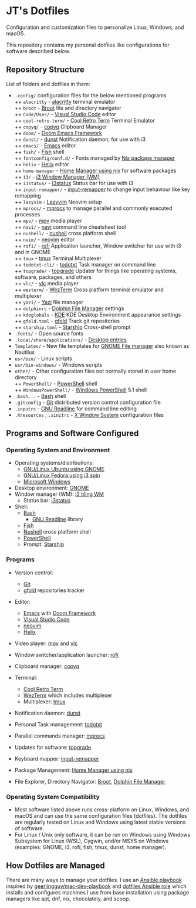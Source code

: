# JT's Dotfiles

Configuration and customization files to personalize Linux, Windows, and macOS.

This repository contains my personal dotfiles like configurations for software described below.

## Repository Structure

List of folders and dotfiles in them:

+ `.config/` configuration files for the below mentioned programs<br/>
++ `alacritty` - [alacritty](https://alacritty.org) terminal emulator<br/>
++ `broot` - [Broot](https://dystroy.org/broot/) file and directory navigator<br/>
++ `Code/User/` - [Visual Studio Code](https://code.visualstudio.com/) editor<br/>
++ `cool-retro-term/` - [Cool Retro Term](https://github.com/Swordfish90/cool-retro-term) Terminal Emulator<br/>
++ `copyq/` - [copyq](https://hluk.github.io/CopyQ/) Clipboard Manager<br/>
++ `doom/` - [Doom Emacs Framework](https://github.com/doomemacs/doomemacs)<br/>
++ `dunst/` - [dunst](https://dunst-project.org/) Notification daemon, for use with i3<br/>
++ `emacs/` - [Emacs](https://www.gnu.org/software/emacs/) editor<br/>
++ `fish/` - [Fish](https://fishshell.com/) shell<br/>
++ `fontconfig/conf.d/` - Fonts managed by [Nix package manager](https://nixos.org/)<br/>
++ `helix` - [Helix](https://helix-editor.com/) editor<br/>
++ `home-manager` - [Home Manager using nix](https://github.com/nix-community/home-manager) for software packages<br/>
++ `i3/` - [i3 Window Manager (WM)](https://i3wm.org/)<br/>
++ `i3status/` - [i3status](https://i3wm.org/docs/i3status.html) Status bar for use with i3<br/>
++ `input-remapper/` - [input-remapper](https://github.com/sezanzeb/input-remapper) to change input behaviour like key remapping<br/>
++ `lazyvim` - [Lazyvim](https://www.lazyvim.org/) Neovim setup<br/>
++ `mprocs/` - [mprocs](https://github.com/pvolok/mprocs) to manage parallel and commonly executed processes<br/>
++ `mpv/` - [mpv](https://mpv.io/) media player<br/>
++ `navi/` - [navi](https://github.com/denisidoro/navi/) command line cheatsheet tool<br/>
++ `nushell/` - [nushell](https://www.nushell.sh/) cross platform shell<br/>
++ `nvim/` - [neovim](https://neovim.io/) editor<br/>
++ `rofi/` - [rofi](https://github.com/davatorium/rofi) Application launcher, Window switcher for use with i3 and in GNOME<br/>
++ `tmux` - [tmux](https://github.com/tmux/tmux/wiki) Terminal Multiplexer<br/>
++ `todotxt-cli/` - [todotxt](https://github.com/todotxt/todo.txt-cli) Task manager on command line<br/>
++ `topgrade/` - [topgrade](https://github.com/topgrade-rs/topgrade) Updater for things like operating systems, software, packages, and others<br/>
++ `vlc/` - [vlc](https://www.videolan.org/vlc/) media player<br/>
++ `wezterm/` - [WezTerm](https://wezfurlong.org/wezterm/index.html) Cross platform terminal emulator and multiplexer<br/>
++ `yazi/` - [Yazi](https://yazi-rs.github.io/) file manager<br/>
++ `dolphinrc` - [Dolphin File Manager](https://apps.kde.org/dolphin/) settings<br/>
++ `kdeglobals` - [KDE](https://kde.org/) KDE Desktop Environment appearance settings<br/>
++ `gfold.toml` - [gfold](https://github.com/nickgerace/gfold) Track git repositories<br/>
++ `starship.toml` - [Starship](https://starship.rs/) Cross-shell prompt<br/>
+ `.fonts/` - Open source fonts<br/>
+ `.local/share/applications/` - [Desktop entries](https://wiki.archlinux.org/title/desktop_entries)<br/>
+ `Templates/` - New file templates for [GNOME File manager](https://wiki.gnome.org/action/show/Apps/Files?action=show&redirect=Apps%2FNautilus) also known as Nautilus<br/>
+ `usr/bin/` - Linux scripts<br/>
+ `usr/bin-windows/` - Windows scripts<br/>
+ `other/` - Other configuration files not normally stored in user home directory<br/>
++ `PowerShell/` - [PowerShell](https://learn.microsoft.com/en-us/powershell/scripting/overview?view=powershell) shell<br/>
++ `WindowsPowerShell/` - [Windows PowerShell](https://learn.microsoft.com/en-us/powershell/scripting/windows-powershell/starting-windows-powershell) 5.1 shell<br/>
+ `.bash...` - [Bash](https://www.gnu.org/software/bash/) shell<br/>
+ `.gitconfig` - [Git](https://git-scm.com/) distributed version control configuration file<br/>
+ `.inputrc` - [GNU Readline](https://tiswww.cwru.edu/php/chet/readline/rltop.html) for command line editing<br/>
+ `.Xresources` , `.xinitrc` - [X Window System](https://www.x.org/wiki/) configuration files<br/>

## Programs and Software Configured

### Operating System and Environment

- Operating systems/distributions:
  - [GNU/Linux Ubuntu using GNOME](https://ubuntu.com/desktop)
  - [GNU/Linux Fedora using i3 spin](https://spins.fedoraproject.org/en/i3/)
  - [Microsoft Windows](https://www.microsoft.com/en-ca/windows)
- Desktop environment: [GNOME](https://www.gnome.org/)
- Window manager (WM): [i3 tiling WM](https://i3wm.org/)
  - Status bar: [i3status](https://i3wm.org/docs/i3status.html)
- Shell:
  - [Bash](https://www.gnu.org/software/bash/) 
    - [GNU Readline](https://tiswww.cwru.edu/php/chet/readline/rltop.html) library
  - [Fish](https://fishshell.com/)
  - [Nushell](https://www.nushell.sh/) cross platform shell
  - [PowerShell](https://learn.microsoft.com/en-us/powershell/scripting/overview?view=powershell)
  - Prompt: [Starship](https://starship.rs/)

### Programs

- Version control: 
  - [Git](https://git-scm.com/)
  - [gfold](https://github.com/nickgerace/gfold) repositories tracker
- Editor:
  - [Emacs](https://www.gnu.org/software/emacs/) with [Doom Framework](https://github.com/doomemacs/doomemacs)
  - [Visual Studio Code](https://code.visualstudio.com/)
  - [neovim](https://neovim.io/)
  - [Helix](https://helix-editor.com/)
- Video player: [mpv](https://mpv.io/) and [vlc](https://www.videolan.org/vlc/)

- Window switcher/application launcher: [rofi](https://github.com/davatorium/rofi)
- Clipboard manager: [copyq](https://hluk.github.io/CopyQ/)
- Terminal:
  - [Cool Retro Term](https://github.com/Swordfish90/cool-retro-term)
  - [WezTerm](https://wezfurlong.org/wezterm/index.html) which includes multiplexer 
  - Multiplexer: [tmux](https://github.com/tmux/tmux/wiki)
- Notification daemon: [dunst](https://dunst-project.org/)
- Personal Task management: [todotxt](https://github.com/todotxt/todo.txt-cli)
- Parallel commands manager: [mprocs](https://github.com/pvolok/mprocs)
- Updates for software: [topgrade](https://github.com/topgrade-rs/topgrade)
- Keyboard mapper: [input-remapper](https://github.com/sezanzeb/input-remapper)
- Package Management: [Home Manager using nix](https://github.com/nix-community/home-manager)
- File Explorer, Directory Navigator: [Broot](https://dystroy.org/broot/), [Dolphin File Manager](https://apps.kde.org/dolphin/)

### Operating System Compatibility

- Most software listed above runs cross-platform on Linux, Windows, and macOS and can use the same configuration files (dotfiles). The dotfiles are regularly tested on Linux and Windows using latest stable versions of software.
- For Linux / Unix only software, it can be run on Windows using Windows Subsystem for Linux (WSL), Cygwin, and/or MSYS on Windows (examples: GNOME, i3, rofi, fish, tmux, dunst, home manager).

## How Dotfiles are Managed

There are many ways to manage your dotfiles. I use an [Ansible playbook](https://github.com/justunsix/dotfiles-playbook) inspired by [geerlingguy/mac-dev-playbook](https://github.com/geerlingguy/mac-dev-playbook) and [dotfiles Ansible role](https://github.com/geerlingguy/ansible-role-dotfiles) which installs and configures machines I use from base installation using package managers like apt, dnf, nix, chocolately, and scoop.
